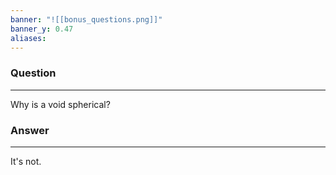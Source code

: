 ```yaml
---
banner: "![[bonus_questions.png]]"
banner_y: 0.47
aliases:
---
```

### Question
---
Why is a void spherical?

### Answer
---
It's not.